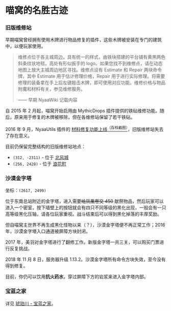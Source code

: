# 喵窝的名胜古迹

### 旧版维修站

早期喵窝曾经拥有使用木牌进行物品修复的插件，这些木牌被安装在专门的建筑中，以便玩家使用。

> 维修点位于各主城周边，具有统一的样式，由铁块搭建的平台铺有黄黑两色斜条纹状地毯，高处有形似扳手的 logo。如果您找不到维修点，请在动态地图上放大主城周边地区寻找。维修点设有 Estimate 和 Repair 两块命令牌，其中 Estimate 用于估计修理价格，Repair 用于进行实际修理。将需要修理的装备拿在手上后左键敲击木牌，即可使用对应功能。维修价格与物品附魔和材料有关，参见维修服务。
>
> —— 早期 NyaaWiki 记载内容

自 2015 年 2 月起，喵窝开始启用由 MythicDrops 插件提供的铁砧维修功能。随后，原来用于修复的木牌被移除，但在各维修站保留了若干铁砧。

2016 年 9 月，NyaaUtils 插件的 [材料修复功能上线<sup>（存档截图）</sup>](/assets/images/legacy/nyaabbs/601-nyaautils.webp ':ignore')，旧版维修站失去了存在意义。

目前仍保留完整结构的旧版维修站地点：

- `(312, -2311)` - 位于 [北风城](nyaa/realms/northwind)
- `(256, 2428)` - 位于 [浪花町](nyaa/realms/naniwa)

### 沙漠金字塔

坐标：`(2617, 2499)`

位于东南总站附近的金字塔，进入需要~~给凤凰卷交 450~~ 献祭物品，然后玩家可以进入一个密室，按下墙壁上的按钮就会有四只不同等级的黑化出现，一般会有一只高等级黑化压轴，请各位玩家重视。战斗结束后可以得到黑化掉落的丰厚奖励。

但自喵窝主世界不再生成黑化怪物以来（？），沙漠金字塔便不再正常工作；2016 年，沙漠金字塔入口通道被屏障方块封闭。

2017 年，美羽对金字塔进行了翻修工作。新版金字塔一共三关，可以购买门票进行反复挑战。

2018 年 11 月 8 日，服务器升级 1.13.2。沙漠金字塔所有命令方块失效，至今没有得到修复。

目前，你仍可以饮用**抗火药水**，穿过屏障下方的岩浆来进入金字塔内部。

### 宝蓝之家

详见 [琥珀川 - 宝蓝之家](nyaa/realms/kohakukawa?id=宝蓝之家)。
